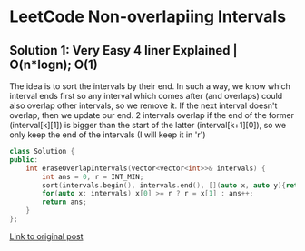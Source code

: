# LeetCode Non-overlapiing Intervals

## Solution 1: Very Easy 4 liner Explained | O(n*logn); O(1)
The idea is to sort the intervals by their end. In such a way, we know which interval ends first so any interval which comes after (and overlaps) could also overlap other intervals, so we remove it. If the next interval doesn't overlap, then we update our end. 2 intervals overlap if the end of the former (interval[k][1]) is bigger than the start of the latter (interval[k+1][0]), so we only keep the end of the intervals (I will keep it in 'r')
```c++
class Solution {
public:
    int eraseOverlapIntervals(vector<vector<int>>& intervals) {
        int ans = 0, r = INT_MIN;                                                          // Initially we create a dummy interval with end INT_MIN
        sort(intervals.begin(), intervals.end(), [](auto x, auto y){return x[1] < y[1];}); // With a lambda function we sort the intervals by their end (interval[1]).
        for(auto x: intervals) x[0] >= r ? r = x[1] : ans++;                               // If the start of the current interval is bigger or equal than the end of our last one, we update our end, else we have an overlap so we update our answer.
        return ans;                                                                        // return answer
    }
};
```

[Link to original post](https://leetcode.com/problems/non-overlapping-intervals/discuss/792788/C%2B%2B-or-Very-Easy-4-liner-Explained-or-O(n*logn)-O(1))
